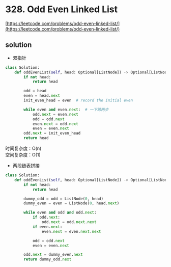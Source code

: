 # 328. Odd Even Linked List

[https://leetcode.com/problems/odd-even-linked-list/](https://leetcode.com/problems/odd-even-linked-list/)

## solution

- 双指针

```python
class Solution:
    def oddEvenList(self, head: Optional[ListNode]) -> Optional[ListNode]:
        if not head:
            return head

        odd = head
        even = head.next
        init_even_head = even  # record the initial even

        while even and even.next:  # 一下跨两步
            odd.next = even.next
            odd = odd.next
            even.next = odd.next
            even = even.next
        odd.next = init_even_head
        return head
```

时间复杂度：O(n) <br>
空间复杂度：O(1)

- 两段链表拼接

```python
class Solution:
    def oddEvenList(self, head: Optional[ListNode]) -> Optional[ListNode]:
        if not head:
            return head

        dummy_odd = odd = ListNode(0, head)
        dummy_even = even = ListNode(0, head.next)

        while even and odd and odd.next:
            if odd.next:
                odd.next = odd.next.next
            if even.next:
                even.next = even.next.next

            odd = odd.next
            even = even.next

        odd.next = dummy_even.next
        return dummy_odd.next
```
